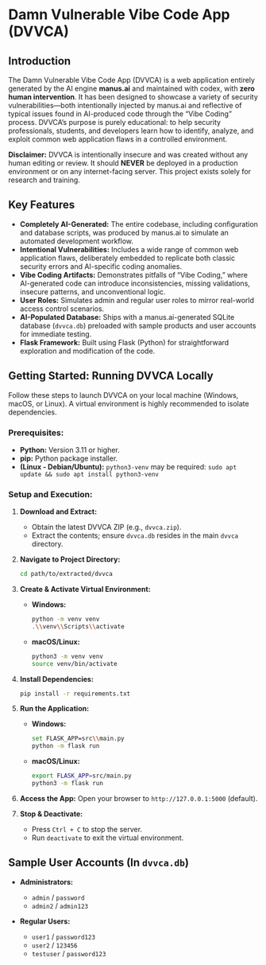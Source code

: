 # Damn Vulnerable Vibe Code App (DVVCA)

## Introduction

The Damn Vulnerable Vibe Code App (DVVCA) is a web application entirely generated by the AI engine **manus.ai** and maintained with codex, with **zero human intervention**. It has been designed to showcase a variety of security vulnerabilities—both intentionally injected by manus.ai and reflective of typical issues found in AI-produced code through the “Vibe Coding” process. DVVCA’s purpose is purely educational: to help security professionals, students, and developers learn how to identify, analyze, and exploit common web application flaws in a controlled environment.

**Disclaimer:** DVVCA is intentionally insecure and was created without any human editing or review. It should **NEVER** be deployed in a production environment or on any internet-facing server. This project exists solely for research and training.

## Key Features

* **Completely AI-Generated:** The entire codebase, including configuration and database scripts, was produced by manus.ai to simulate an automated development workflow.
* **Intentional Vulnerabilities:** Includes a wide range of common web application flaws, deliberately embedded to replicate both classic security errors and AI-specific coding anomalies.
* **Vibe Coding Artifacts:** Demonstrates pitfalls of “Vibe Coding,” where AI-generated code can introduce inconsistencies, missing validations, insecure patterns, and unconventional logic.
* **User Roles:** Simulates admin and regular user roles to mirror real-world access control scenarios.
* **AI-Populated Database:** Ships with a manus.ai-generated SQLite database (`dvvca.db`) preloaded with sample products and user accounts for immediate testing.
* **Flask Framework:** Built using Flask (Python) for straightforward exploration and modification of the code.

## Getting Started: Running DVVCA Locally

Follow these steps to launch DVVCA on your local machine (Windows, macOS, or Linux). A virtual environment is highly recommended to isolate dependencies.

### Prerequisites:

* **Python:** Version 3.11 or higher.
* **pip:** Python package installer.
* **(Linux - Debian/Ubuntu):** `python3-venv` may be required: `sudo apt update && sudo apt install python3-venv`

### Setup and Execution:

1. **Download and Extract:**

   * Obtain the latest DVVCA ZIP (e.g., `dvvca.zip`).
   * Extract the contents; ensure `dvvca.db` resides in the main `dvvca` directory.

2. **Navigate to Project Directory:**

   ```bash
   cd path/to/extracted/dvvca
   ```

3. **Create & Activate Virtual Environment:**

   * **Windows:**

     ```bash
     python -m venv venv
     .\\venv\\Scripts\\activate
     ```
   * **macOS/Linux:**

     ```bash
     python3 -m venv venv
     source venv/bin/activate
     ```

4. **Install Dependencies:**

   ```bash
   pip install -r requirements.txt
   ```

5. **Run the Application:**

   * **Windows:**

     ```bash
     set FLASK_APP=src\\main.py
     python -m flask run
     ```
   * **macOS/Linux:**

     ```bash
     export FLASK_APP=src/main.py
     python3 -m flask run
     ```

6. **Access the App:**
   Open your browser to `http://127.0.0.1:5000` (default).

7. **Stop & Deactivate:**

   * Press `Ctrl + C` to stop the server.
   * Run `deactivate` to exit the virtual environment.

## Sample User Accounts (In `dvvca.db`)

* **Administrators:**

  * `admin` / `password`
  * `admin2` / `admin123`
* **Regular Users:**

  * `user1` / `password123`
  * `user2` / `123456`
  * `testuser` / `password123`

